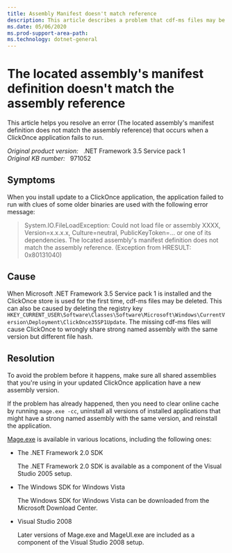 ```yaml
---
title: Assembly Manifest doesn't match reference
description: This article describes a problem that cdf-ms files may be deleted when the Framework 3.5 Service pack 1 is installed and the ClickOnce store is used for the first time, and provides a resolution.
ms.date: 05/06/2020
ms.prod-support-area-path: 
ms.technology: dotnet-general
---
```

# The located assembly's manifest definition doesn't match the assembly reference

This article helps you resolve an error (The located assembly's manifest definition does not match the assembly reference) that occurs when a ClickOnce application fails to run.

_Original product version:_ &nbsp; .NET Framework 3.5 Service pack 1  
_Original KB number:_ &nbsp; 971052

## Symptoms

When you install update to a ClickOnce application, the application failed to run with clues of some older binaries are used with the following error message:

> System.IO.FileLoadException: Could not load file or assembly XXXX, Version=x.x.x.x, Culture=neutral, PublicKeyToken=... or one of its dependencies. The located assembly's manifest definition does not match the assembly reference. (Exception from HRESULT: 0x80131040)

## Cause

When Microsoft .NET Framework 3.5 Service pack 1 is installed and the ClickOnce store is used for the first time, cdf-ms files may be deleted. This can also be caused by deleting the registry key `HKEY_CURRENT_USER\Software\Classes\Software\Microsoft\Windows\CurrentVersion\Deployment\ClickOnce35SP1Update`. The missing cdf-ms files will cause ClickOnce to wrongly share strong named assembly with the same version but different file hash.

## Resolution

To avoid the problem before it happens, make sure all shared assemblies that you're using in your updated ClickOnce application have a new assembly version.

If the problem has already happened, then you need to clear online cache by running `mage.exe -cc`, uninstall all versions of installed applications that might have a strong named assembly with the same version, and reinstall the application.

[Mage.exe](/dotnet/framework/tools/mage-exe-manifest-generation-and-editing-tool) is available in various locations, including the following ones:

- The .NET Framework 2.0 SDK

    The .NET Framework 2.0 SDK is available as a component of the Visual Studio 2005 setup.

- The Windows SDK for Windows Vista

    The Windows SDK for Windows Vista can be downloaded from the Microsoft Download Center.

- Visual Studio 2008

    Later versions of Mage.exe and MageUI.exe are included as a component of the Visual Studio 2008 setup.
